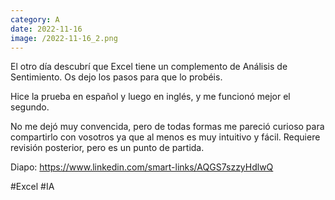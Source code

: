 ```yaml
--- 
category: A 
date: 2022-11-16 
image: /2022-11-16_2.png 
--- 
```


El otro día descubrí que Excel tiene un complemento de Análisis de Sentimiento. Os dejo los pasos para que lo probéis.

Hice la prueba en español y luego en inglés, y me funcionó mejor el segundo. 

No me dejó muy convencida, pero de todas formas me pareció curioso para compartirlo con vosotros ya que al menos es muy intuitivo y fácil. Requiere revisión posterior, pero es un punto de partida. 

Diapo: https://www.linkedin.com/smart-links/AQGS7szzyHdlwQ

#Excel #IA